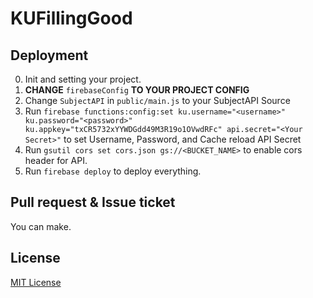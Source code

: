 # KUFillingGood

## Deployment

0. Init and setting your project.
1. __CHANGE__ `firebaseConfig` __TO YOUR PROJECT CONFIG__
2. Change `SubjectAPI` in `public/main.js` to your SubjectAPI Source
3. Run `firebase functions:config:set ku.username="<username>" ku.password="<password>" ku.appkey="txCR5732xYYWDGdd49M3R19o1OVwdRFc" api.secret="<Your Secret>"` to set Username, Password, and Cache reload API Secret
4. Run `gsutil cors set cors.json gs://<BUCKET_NAME>` to enable cors header for API.
5. Run `firebase deploy` to deploy everything.

## Pull request & Issue ticket

You can make.

## License

[MIT License](https://github.com/Shayennn/KUFillingGood/blob/master/LICENSE.md)
